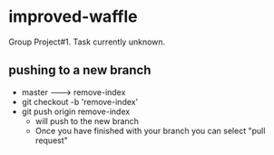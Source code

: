 # improved-waffle
Group Project#1. Task currently unknown.

##  pushing to a new branch

*   master ---> remove-index
*   git checkout -b 'remove-index'
*   git push origin remove-index
    -   will push to the new branch
    -   Once you have finished with your branch you can select "pull request"


